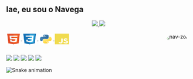 ## Iae, eu sou o Navega

<div align="center">
  <a href="https://github.com/navxga">
  <img height="180em" src="https://github-readme-stats.vercel.app/api?username=navxga&show_icons=true&theme=aura&include_all_commits=true&count_private=true"/>
  <img height="180em" src="https://github-readme-stats.vercel.app/api/top-langs/?username=navxga&layout=compact&langs_count=7&theme=aura"/>
</div>

<div style="display: inline_block"><br>
  <img align="center" alt="nav-html" height="30" width="40" src="https://raw.githubusercontent.com/devicons/devicon/master/icons/html5/html5-original.svg">
  <img align="center" alt="nav-css" height="30" width="40" src="https://raw.githubusercontent.com/devicons/devicon/master/icons/css3/css3-original.svg">
  <img align="center" alt="nav-python" height="30" width="40" src="https://raw.githubusercontent.com/devicons/devicon/master/icons/python/python-original.svg">
  <img align="center" alt="nav-js" height="30" width="40" src="https://raw.githubusercontent.com/devicons/devicon/master/icons/javascript/javascript-plain.svg">
  <img align="right" alt="nav-zoro" height="150" style="border-radius:50px;" src="https://c.tenor.com/re-mTjTLwIoAAAAM/zoro.gif">
</div>
  
##
  
<div> 
  <a href="https://twitter.com/navntc" target="_blank"><img src="https://img.shields.io/badge/Twitter-1DA1F2?style=for-the-badge&logo=twitter&logoColor=white" target="_blank"></a>
  <a href="https://instagram.com/navxga" target="_blank"><img src="https://img.shields.io/badge/-Instagram-%23E4405F?style=for-the-badge&logo=instagram&logoColor=white" target="_blank"></a>
 <a href="https://discord.gg/PsYJDUf5KE" target="_blank"><img src="https://img.shields.io/badge/Discord-7289DA?style=for-the-badge&logo=discord&logoColor=white" target="_blank"></a> 
  <a href = "mailto:lyannavegadev@gmail.com"><img src="https://img.shields.io/badge/-Gmail-%23333?style=for-the-badge&logo=gmail&logoColor=white" target="_blank"></a>
  <a href="https://www.linkedin.com/in/lyan-navega-32243721b/" target="_blank"><img src="https://img.shields.io/badge/-LinkedIn-%230077B5?style=for-the-badge&logo=linkedin&logoColor=white" target="_blank"></a> 
 
  ![Snake animation](https://github.com/navxga/navxga/blob/output/github-contribution-grid-snake.svg)
 
</div>
